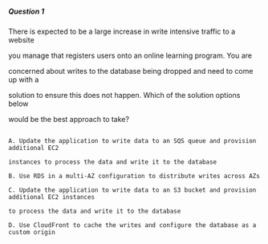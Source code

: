 ##### Question 1


There is expected to be a large increase in write intensive traffic to a website

you manage that registers users onto an online learning program. You are

concerned about writes to the database being dropped and need to come up with a

solution to ensure this does not happen. Which of the solution options below

would be the best approach to take?


```

A. Update the application to write data to an SQS queue and provision additional EC2

instances to process the data and write it to the database

B. Use RDS in a multi-AZ configuration to distribute writes across AZs

C. Update the application to write data to an S3 bucket and provision additional EC2 instances

to process the data and write it to the database

D. Use CloudFront to cache the writes and configure the database as a custom origin

```

